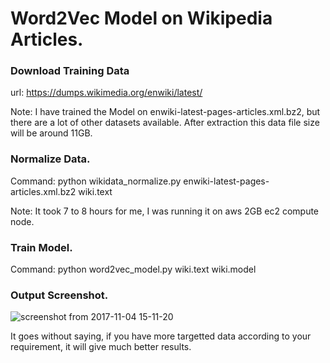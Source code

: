 # Word2Vec Model on Wikipedia Articles.

### Download Training Data

url: https://dumps.wikimedia.org/enwiki/latest/ 

Note: I have trained the Model on enwiki-latest-pages-articles.xml.bz2, but there are a lot of other datasets available. After extraction this data file size will be around 11GB.

### Normalize Data.

Command: python wikidata_normalize.py enwiki-latest-pages-articles.xml.bz2 wiki.text

Note: It took 7 to 8 hours for me, I was running it on aws 2GB ec2 compute node.

### Train Model.

Command: python word2vec_model.py wiki.text wiki.model 

### Output Screenshot.
![screenshot from 2017-11-04 15-11-20](https://user-images.githubusercontent.com/15223639/32409911-ee95da24-c172-11e7-8c4a-8838d5c6526c.png)

It goes without saying, if you have more targetted data according to your requirement, it will give much better results. 
